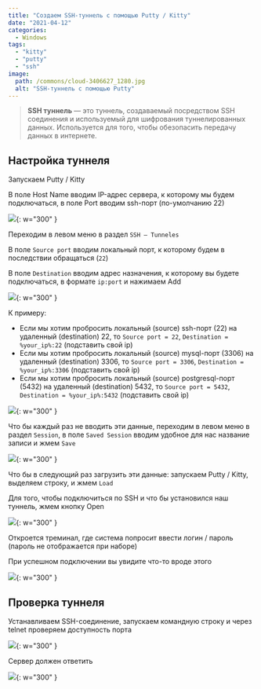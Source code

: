 ```yaml
---
title: "Создаем SSH-туннель с помощью Putty / Kitty"
date: "2021-04-12"
categories: 
  - Windows
tags: 
  - "kitty"
  - "putty"
  - "ssh"
image:
  path: /commons/cloud-3406627_1280.jpg
  alt: "SSH-туннель с помощью Putty"
---
```


> **SSH туннель** — это туннель, создаваемый посредством SSH соединения и используемый для шифрования туннелированных данных. Используется для того, чтобы обезопасить передачу данных в интернете.

## Настройка туннеля

Запускаем Putty / Kitty

В поле Host Name вводим IP-адрес сервера, к которому мы будем подключаться, в поле Port вводим ssh-порт (по-умолчанию 22)

![](/assets/img/posts/2021/04/12/screenshot_1.png){: w="300" }

Переходим в левом меню в раздел `SSH – Tunneles`

В поле `Source port` вводим локальный порт, к которому будем в последствии обращаться (`22`)

В поле `Destination` вводим адрес назначения, к которому вы будете подключаться, в формате `ip:port` и нажимаем Add

![](/assets/img/posts/2021/04/12/screenshot_2.png){: w="300" }

К примеру:

- Если мы хотим пробросить локальный (source) ssh-порт (22) на удаленный (destination) 22, то `Source port = 22`, `Destination = %your_ip%:22` (подставить свой ip)
- Если мы хотим пробросить локальный (source) mysql-порт (3306) на удаленный (destination) 3306, то `Source port = 3306`, `Destination = %your_ip%:3306` (подставить свой ip)
- Если мы хотим пробросить локальный (source) postgresql-порт (5432) на удаленный (destination) 5432, то `Source port = 5432`, `Destination = %your_ip%:5432` (подставить свой ip)

![](/assets/img/posts/2021/04/12/screenshot_9.png){: w="300" }

Что бы каждый раз не вводить эти данные, переходим в левом меню в раздел `Session`, в поле `Saved Session` вводим удобное для нас название записи и жмем `Save`

![](/assets/img/posts/2021/04/12/screenshot_4.png){: w="300" }

Что бы в следующий раз загрузить эти данные: запускаем Putty / Kitty, выделяем строку, и жмем `Load`

Для того, чтобы подключиться по SSH и что бы установился наш туннель, жмем кнопку Open

![](/assets/img/posts/2021/04/12/screenshot_5.png){: w="300" }

Откроется треминал, где система попросит ввести логин / пароль (пароль не отображается при наборе)

При успешном подключении вы увидите что-то вроде этого

![](/assets/img/posts/2021/04/12/screenshot_6_1.png){: w="300" }

## Проверка туннеля

Устанавливаем SSH-соединение, запускаем командную строку и через telnet проверяем доступность порта

![](/assets/img/posts/2021/04/12/screenshot_7.png){: w="300" }

Сервер должен ответить

![](/assets/img/posts/2021/04/12/screenshot_8.png){: w="300" }